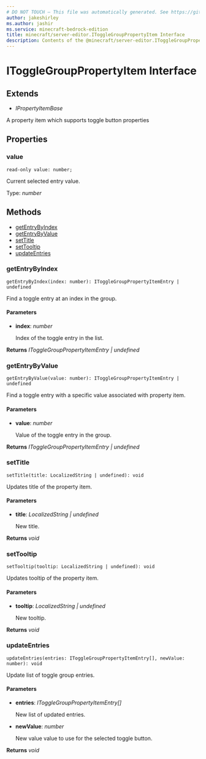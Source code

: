 ```yaml
---
# DO NOT TOUCH — This file was automatically generated. See https://github.com/mojang/minecraftapidocsgenerator to modify descriptions, examples, etc.
author: jakeshirley
ms.author: jashir
ms.service: minecraft-bedrock-edition
title: minecraft/server-editor.IToggleGroupPropertyItem Interface
description: Contents of the @minecraft/server-editor.IToggleGroupPropertyItem class.
---
```

# IToggleGroupPropertyItem Interface

## Extends
- *IPropertyItemBase*

A property item which supports toggle button properties

## Properties

### **value**
`read-only value: number;`

Current selected entry value.

Type: *number*

## Methods
- [getEntryByIndex](#getentrybyindex)
- [getEntryByValue](#getentrybyvalue)
- [setTitle](#settitle)
- [setTooltip](#settooltip)
- [updateEntries](#updateentries)

### **getEntryByIndex**
`
getEntryByIndex(index: number): IToggleGroupPropertyItemEntry | undefined
`

Find a toggle entry at an index in the group.

#### **Parameters**
- **index**: *number*
  
  Index of the toggle entry in the list.

**Returns** *IToggleGroupPropertyItemEntry | undefined*

### **getEntryByValue**
`
getEntryByValue(value: number): IToggleGroupPropertyItemEntry | undefined
`

Find a toggle entry with a specific value associated with property item.

#### **Parameters**
- **value**: *number*
  
  Value of the toggle entry in the group.

**Returns** *IToggleGroupPropertyItemEntry | undefined*

### **setTitle**
`
setTitle(title: LocalizedString | undefined): void
`

Updates title of the property item.

#### **Parameters**
- **title**: *LocalizedString | undefined*
  
  New title.

**Returns** *void*

### **setTooltip**
`
setTooltip(tooltip: LocalizedString | undefined): void
`

Updates tooltip of the property item.

#### **Parameters**
- **tooltip**: *LocalizedString | undefined*
  
  New tooltip.

**Returns** *void*

### **updateEntries**
`
updateEntries(entries: IToggleGroupPropertyItemEntry[], newValue: number): void
`

Update list of toggle group entries.

#### **Parameters**
- **entries**: *IToggleGroupPropertyItemEntry[]*
  
  New list of updated entries.
- **newValue**: *number*
  
  New value value to use for the selected toggle button.

**Returns** *void*
